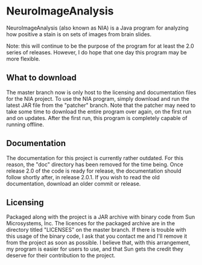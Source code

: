 # NeuroImageAnalysis

NeuroImageAnalysis (also known as NIA) is a Java program for analyzing how positive a stain is on sets of images from brain slides. 

Note: this will continue to be the purpose of the program for at least the 2.0 series of releases. However, I do hope that one day this program may be more flexible. 

## What to download

The master branch now is only host to the licensing and documentation files for the NIA project. To use the NIA program, simply download and run the latest JAR file from the "patcher" branch. Note that the patcher may need to take some time to download the entire program over again, on the first run and on updates. After the first run, this program is completely capable of running offline. 


## Documentation
The documentation for this project is currently rather outdated. For this reason, the "doc" directory has been removed for the time being. Once release 2.0 of the code is ready for release, the documentation should follow shortly after, in release 2.0.1. If you wish to read the old documentation, download an older commit or release.

## Licensing
Packaged along with the project is a JAR archive with binary code from Sun Microsystems, Inc. The licences for the packaged archive are in the directory titled "LICENSES" on the master branch. If there is trouble with this usage of the binary code, I ask that you contact me and I'll remove it from the project as soon as possible. I believe that, with this arrangement, my program is easier for users to use, and that Sun gets the credit they deserve for their contribution to the project.
